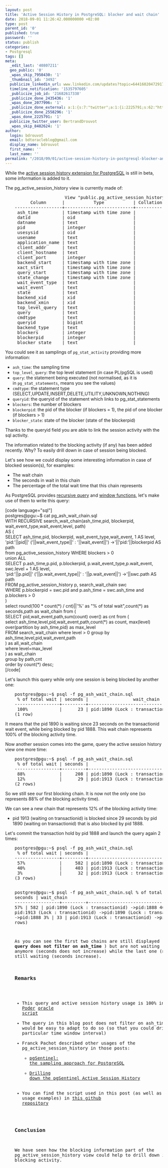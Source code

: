 ```yaml
---
layout: post
title: 'Active Session History in PostgreSQL: blocker and wait chain'
date: 2018-09-01 11:26:42.000000000 +02:00
type: post
parent_id: '0'
published: true
password: ''
status: publish
categories:
- Postgresql
tags: []
meta:
  _edit_last: '40807211'
  geo_public: '0'
  _wpas_skip_7950430: '1'
  _thumbnail_id: '3492'
  publicize_linkedin_url: www.linkedin.com/updates?topic=6441602047291727872
  timeline_notification: '1535797605'
  _publicize_job_id: '21682617338'
  _publicize_done_2435436: '1'
  _wpas_done_2077996: '1'
  _publicize_done_external: a:1:{s:7:"twitter";a:1:{i:2225791;s:62:"https://twitter.com/BertrandDrouvot/status/1035836362996498432";}}
  _publicize_done_2558296: '1'
  _wpas_done_2225791: '1'
  publicize_twitter_user: BertrandDrouvot
  _wpas_skip_8482624: '1'
author:
  login: bdrouvot
  email: bdtoracleblog@gmail.com
  display_name: bdrouvot
  first_name: ''
  last_name: ''
permalink: "/2018/09/01/active-session-history-in-postgresql-blocker-and-wait-chain/"
---
```

<p>While the <a href="https://github.com/pgsentinel/pgsentinel" target="_blank" rel="noopener">active session history extension for PostgreSQL</a> is still in beta, some information is added to it.</p>
<p>The pg_active_session_history view is currently made of:</p>
<pre style="padding-left:30px;">                   View "public.pg_active_session_history"
      Column      |           Type           | Collation | Nullable | Default
------------------+--------------------------+-----------+----------+---------
 ash_time         | timestamp with time zone |           |          |
 datid            | oid                      |           |          |
 datname          | text                     |           |          |
 pid              | integer                  |           |          |
 usesysid         | oid                      |           |          |
 usename          | text                     |           |          |
 application_name | text                     |           |          |
 client_addr      | text                     |           |          |
 client_hostname  | text                     |           |          |
 client_port      | integer                  |           |          |
 backend_start    | timestamp with time zone |           |          |
 xact_start       | timestamp with time zone |           |          |
 query_start      | timestamp with time zone |           |          |
 state_change     | timestamp with time zone |           |          |
 wait_event_type  | text                     |           |          |
 wait_event       | text                     |           |          |
 state            | text                     |           |          |
 backend_xid      | xid                      |           |          |
 backend_xmin     | xid                      |           |          |
 top_level_query  | text                     |           |          |
 query            | text                     |           |          |
 cmdtype          | text                     |           |          |
 queryid          | bigint                   |           |          |
 backend_type     | text                     |           |          |
 blockers         | integer                  |           |          |
 blockerpid       | integer                  |           |          |
 blocker_state    | text                     |           |          |
</pre>
<p>You could see it as samplings of <code>pg_stat_activity</code> providing more information:</p>
<ul>
<li><code>ash_time</code>: the sampling time</li>
<li><code>top_level_query</code>: the top level statement (in case PL/pgSQL is used)</li>
<li><code>query</code>: the statement being executed (not normalised, as it is in <code>pg_stat_statements</code>, means you see the values)</li>
<li><code>cmdtype</code>: the statement type (SELECT,UPDATE,INSERT,DELETE,UTILITY,UNKNOWN,NOTHING)</li>
<li><code>queryid</code>: the queryid of the statement which links to pg_stat_statements</li>
<li><code>blockers</code>: the number of blockers</li>
<li><code>blockerpid</code>: the pid of the blocker (if blockers = 1), the pid of one blocker (if blockers &gt; 1)</li>
<li><code>blocker_state</code>: state of the blocker (state of the blockerpid)</li>
</ul>
<p>Thanks to the queryid field you are able to link the session activity with the sql activity.</p>
<p>The information related to the blocking activity (if any) has been added recently. Why? To easily drill down in case of session being blocked.</p>
<p>Let's see how we could display some interesting information in case of blocked session(s), for examples:</p>
<ul>
<li>The wait chain</li>
<li>The seconds in wait in this chain</li>
<li>The percentage of the total wait time that this chain represents</li>
</ul>
<p>As PostgreSQL provides <a href="https://www.postgresql.org/docs/current/static/queries-with.html" target="_blank" rel="noopener">recursive query</a> and <a href="https://www.postgresql.org/docs/current/static/tutorial-window.html" target="_blank" rel="noopener">window functions</a>, let's make use of them to write this query:</p>
<p>[code language="sql"]<br />
postgres@pgu:~$ cat pg_ash_wait_chain.sql<br />
WITH RECURSIVE search_wait_chain(ash_time,pid, blockerpid, wait_event_type,wait_event,level, path)<br />
AS (<br />
          SELECT ash_time,pid, blockerpid, wait_event_type,wait_event, 1 AS level,<br />
          'pid:'||pid||' ('||wait_event_type||' : '||wait_event||') -&gt;'||'pid:'||blockerpid AS path<br />
          from pg_active_session_history WHERE blockers &gt; 0<br />
        union ALL<br />
          SELECT p.ash_time,p.pid, p.blockerpid, p.wait_event_type,p.wait_event, swc.level + 1 AS level,<br />
          'pid:'||p.pid||' ('||p.wait_event_type||' : '||p.wait_event||') -&gt;'||swc.path AS path<br />
          FROM pg_active_session_history p, search_wait_chain swc<br />
          WHERE p.blockerpid = swc.pid and p.ash_time = swc.ash_time and p.blockers &gt; 0<br />
)<br />
select round(100 * count(*) / cnt)||'%' as &quot;% of total wait&quot;,count(*) as seconds,path as wait_chain  from (<br />
        SELECT  pid,wait_event,path,sum(count) over() as cnt from (<br />
                select ash_time,level,pid,wait_event,path,count(*) as count, max(level) over(partition by ash_time,pid) as max_level<br />
                FROM search_wait_chain where level &gt; 0 group by ash_time,level,pid,wait_event,path<br />
        ) as all_wait_chain<br />
        where level=max_level<br />
) as wait_chain<br />
group by path,cnt<br />
order by count(*) desc;<br />
[/code]</p>
<p>Let's launch this query while only one session is being blocked by another one:</p>
<pre style="padding-left:30px;">postgres@pgu:~$ psql -f pg_ash_wait_chain.sql
 % of total wait | seconds |                 wait_chain
-----------------+---------+--------------------------------------------
 100%            |      23 | pid:1890 (Lock : transactionid) -&gt;pid:1888
(1 row)</pre>
<p>It means that the pid 1890 is waiting since 23 seconds on the transactionid wait event, while being blocked by pid 1888. This wait chain represents 100% of the blocking activity time.</p>
<p>Now another session comes into the game, query the active session history view one more time:</p>
<pre style="padding-left:30px;">postgres@pgu:~$ psql -f pg_ash_wait_chain.sql
 % of total wait | seconds |                                  wait_chain
-----------------+---------+------------------------------------------------------------------------------
 88%             |     208 | pid:1890 (Lock : transactionid) -&gt;pid:1888
 12%             |      29 | pid:1913 (Lock : transactionid) -&gt;pid:1890 (Lock : transactionid) -&gt;pid:1888
(2 rows)</pre>
<p>So we still see our first blocking chain. It is now not the only one (so represents 88% of the blocking activity time).</p>
<p>We can see a new chain that represents 12% of the blocking activity time:</p>
<ul>
<li>pid 1913 (waiting on transactionid) is blocked since 29 seconds by pid 1890 (waiting on transactionid) that is also blocked by pid 1888.</li>
</ul>
<p>Let's commit the transaction hold by pid 1888 and launch the query again 2 times:</p>
<pre style="padding-left:30px;">postgres@pgu:~$ psql -f pg_ash_wait_chain.sql
 % of total wait | seconds |                                  wait_chain
-----------------+---------+------------------------------------------------------------------------------
 57%             |     582 | pid:1890 (Lock : transactionid) -&gt;pid:1888
 40%             |     403 | pid:1913 (Lock : transactionid) -&gt;pid:1890 (Lock : transactionid) -&gt;pid:1888
 3%              |      32 | pid:1913 (Lock : transactionid) -&gt;pid:1890
(3 rows)

postgres@pgu:~$ psql -f pg_ash_wait_chain.sql
 % of total wait | seconds |                                  wait_chain
-----------------+---------+------------------------------------------------------------------------------
57% | 582 | pid:1890 (Lock : transactionid) -\>pid:1888 40% | 403 | pid:1913 (Lock : transactionid) -\>pid:1890 (Lock : transactionid) -\>pid:1888 3% | 33 | pid:1913 (Lock : transactionid) -\>pid:1890 (3 rows)

As you can see the first two chains are still displayed (as the **query does not filter on ash\_time** ) but are not waiting anymore (seconds does not increase) while the last one (new one) is still waiting (seconds increase).

### Remarks

- This query and active session history usage is 100% inspired by [Tanel Poder](https://blog.tanelpoder.com/2013/11/06/diagnosing-buffer-busy-waits-with-the-ash_wait_chains-sql-script-v0-2/)&nbsp;[oracle script](https://github.com/tanelpoder/tpt-oracle/blob/master/ash/ash_wait_chains.sql)
- The query in this blog post does not filter on ash\_time, but it would be easy to adapt to do so (so that you could drill down in a particular time window interval)
- Franck Pachot described other usages of the pg\_active\_session\_history in those posts:
  - [pgSentinel: the sampling approach for PostgreSQL](https://blog.dbi-services.com/pgsentinel-the-sampling-approach-for-postgresql/)
  - [Drilling down the pgSentinel Active Session History](https://blog.dbi-services.com/drilling-down-the-pgsentinel-active-session-history/)
- You can find the script used in this post (as well as others and usage examples) in [this github repository](https://github.com/pgsentinel/pg_ash_scripts)

### Conclusion

We have seen how the blocking information part of the pg\_active\_session\_history view could help to drill down in case of blocking activity.

